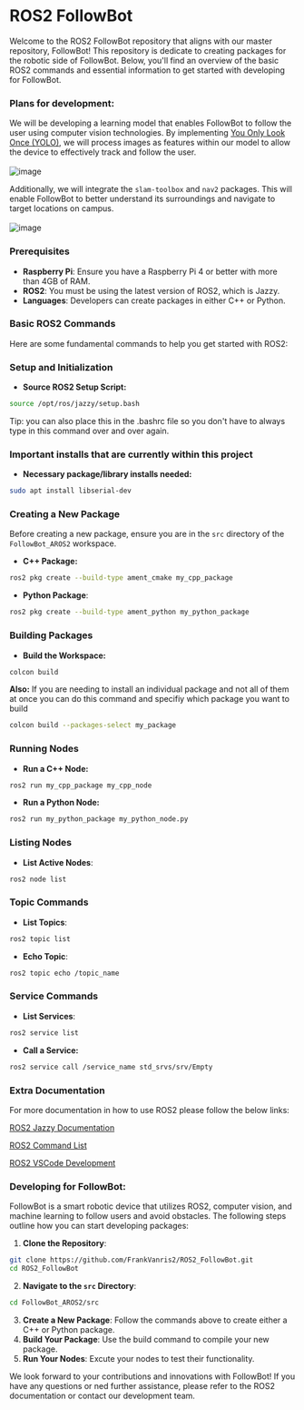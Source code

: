 # ROS2 FollowBot
Welcome to the ROS2 FollowBot repository that aligns with our master repository, FollowBot! This repository
is dedicate to creating packages for the robotic side of FollowBot. Below, you'll find an overview of the basic ROS2 
commands and essential information to get started with developing for FollowBot.


### Plans for development:
We will be developing a learning model that enables FollowBot to follow the user using computer vision technologies. By implementing [You Only Look Once (YOLO)](https://docs.ultralytics.com), we will process images as features within our model to allow the device to effectively track and follow the user. 
<br>  
![image](https://github.com/user-attachments/assets/7a8ff793-b6cc-4f62-8e2a-382b5d100884)

Additionally, we will integrate the `slam-toolbox` and `nav2` packages. This will enable FollowBot to better understand its surroundings and navigate to target locations on campus. 
<br>  
![image](https://github.com/user-attachments/assets/2fddc72b-3362-4b83-86e7-ba2ae07b1283)


### Prerequisites
* **Raspberry Pi**: Ensure you have a Raspberry Pi 4 or better with more than 4GB of RAM.
* **ROS2**: You must be using the latest version of ROS2, which is Jazzy.
* **Languages**: Developers can create packages in either C++ or Python.

### Basic ROS2 Commands
Here are some fundamental commands to help you get started with ROS2:

### Setup and Initialization
* **Source ROS2 Setup Script:**
```bash
source /opt/ros/jazzy/setup.bash
```
Tip: you can also place this in the .bashrc file so you don't have to always type in this command over and over again.

### Important installs that are currently within this project
* **Necessary package/library installs needed:**
```bash
sudo apt install libserial-dev
```
### Creating a New Package
Before creating a new package, ensure you are in the `src` directory of the `FollowBot_AROS2` workspace.

* **C++ Package:**
```bash
ros2 pkg create --build-type ament_cmake my_cpp_package
```

* **Python Package**:
```bash
ros2 pkg create --build-type ament_python my_python_package
```

### Building Packages
* **Build the Workspace:**
```bash
colcon build
```

**Also:**
If you are needing to install an individual package and not all of them at once you can do this command and specifiy which package you want to build
```bash
colcon build --packages-select my_package
```

### Running Nodes
* **Run a C++ Node:**
```bash
ros2 run my_cpp_package my_cpp_node
```
* **Run a Python Node:**
```bash
ros2 run my_python_package my_python_node.py
```

### Listing Nodes
* **List Active Nodes**:
```bash
ros2 node list
```

### Topic Commands
* **List Topics**:
```bash
ros2 topic list
```
* **Echo Topic**:
```bash
ros2 topic echo /topic_name
```

### Service Commands
* **List Services**:
```bash
ros2 service list
```
* **Call a Service:**
```bash
ros2 service call /service_name std_srvs/srv/Empty
```

### Extra Documentation
For more documentation in how to use ROS2 please follow the below links:

[ROS2 Jazzy Documentation](https://docs.ros.org/en/jazzy/Installation.html)

[ROS2 Command List](https://github.com/FrankVanris2/ROS2_FollowBot/blob/master/Documentation/ROS2_Important_Commands.md)

[ROS2 VSCode Development](https://github.com/FrankVanris2/ROS2_FollowBot/blob/master/Documentation/ROS2_VSCodeDev.md)

### Developing for FollowBot:
FollowBot is a smart robotic device that utilizes ROS2, computer vision, and machine learning to follow users and avoid obstacles.
The following steps outline how you can start developing packages:

1. **Clone the Repository**:
```bash
git clone https://github.com/FrankVanris2/ROS2_FollowBot.git
cd ROS2_FollowBot
```
2. **Navigate to the `src` Directory**:
```bash
cd FollowBot_AROS2/src
```
3. **Create a New Package**: Follow the commands above to create either a C++ or Python package.
4. **Build Your Package**: Use the build command to compile your new package.
5. **Run Your Nodes**: Excute your nodes to test their functionality.

We look forward to your contributions and innovations with FollowBot! If you have any questions or ned further assistance, please refer to the ROS2 documentation or contact our development team.
